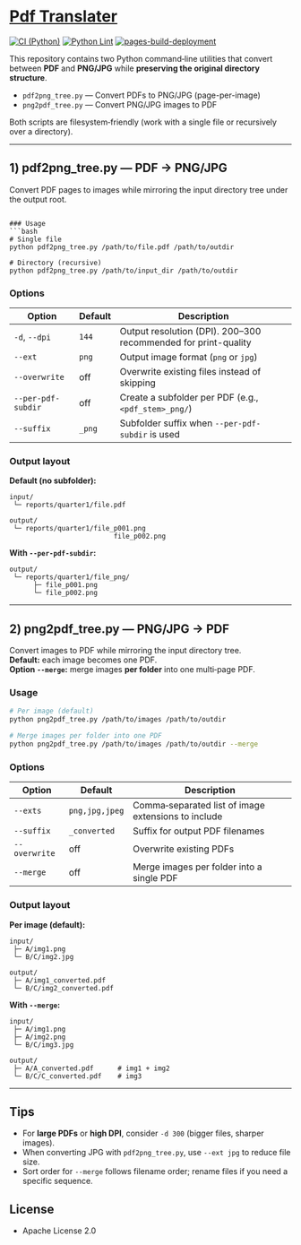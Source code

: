 # [Pdf Translater](https://github.com/europanite/pdf_translater "Pdf Translater")

[![CI (Python)](https://github.com/europanite/pdf_translater/actions/workflows/ci.yml/badge.svg)](https://github.com/europanite/pdf_translater/actions/workflows/ci.yml)
[![Python Lint](https://github.com/europanite/pdf_translater/actions/workflows/lint.yml/badge.svg)](https://github.com/europanite/pdf_translater/actions/workflows/lint.yml)
[![pages-build-deployment](https://github.com/europanite/pdf_translater/actions/workflows/pages/pages-build-deployment/badge.svg)](https://github.com/europanite/pdf_translater/actions/workflows/pages/pages-build-deployment)

This repository contains two Python command‑line utilities that convert between **PDF** and **PNG/JPG** while **preserving the original directory structure**.

- `pdf2png_tree.py` — Convert PDFs to PNG/JPG (page-per-image)
- `png2pdf_tree.py` — Convert PNG/JPG images to PDF

Both scripts are filesystem‑friendly (work with a single file or recursively over a directory).

---

## 1) pdf2png_tree.py — PDF → PNG/JPG

Convert PDF pages to images while mirroring the input directory tree under the output root.


```

### Usage
```bash
# Single file
python pdf2png_tree.py /path/to/file.pdf /path/to/outdir

# Directory (recursive)
python pdf2png_tree.py /path/to/input_dir /path/to/outdir
```

### Options
| Option | Default | Description |
|---|---|---|
| `-d`, `--dpi` | `144` | Output resolution (DPI). 200–300 recommended for print-quality |
| `--ext` | `png` | Output image format (`png` or `jpg`) |
| `--overwrite` | off | Overwrite existing files instead of skipping |
| `--per-pdf-subdir` | off | Create a subfolder per PDF (e.g., `<pdf_stem>_png/`) |
| `--suffix` | `_png` | Subfolder suffix when `--per-pdf-subdir` is used |

### Output layout

**Default (no subfolder):**
```
input/
 └─ reports/quarter1/file.pdf

output/
 └─ reports/quarter1/file_p001.png
                          file_p002.png
```

**With `--per-pdf-subdir`:**
```
output/
 └─ reports/quarter1/file_png/
      ├─ file_p001.png
      └─ file_p002.png
```

---

## 2) png2pdf_tree.py — PNG/JPG → PDF

Convert images to PDF while mirroring the input directory tree.  
**Default:** each image becomes one PDF.  
**Option `--merge`:** merge images **per folder** into one multi‑page PDF.

### Usage
```bash
# Per image (default)
python png2pdf_tree.py /path/to/images /path/to/outdir

# Merge images per folder into one PDF
python png2pdf_tree.py /path/to/images /path/to/outdir --merge
```

### Options
| Option | Default | Description |
|---|---|---|
| `--exts` | `png,jpg,jpeg` | Comma‑separated list of image extensions to include |
| `--suffix` | `_converted` | Suffix for output PDF filenames |
| `--overwrite` | off | Overwrite existing PDFs |
| `--merge` | off | Merge images per folder into a single PDF |

### Output layout

**Per image (default):**
```
input/
 ├─ A/img1.png
 └─ B/C/img2.jpg

output/
 ├─ A/img1_converted.pdf
 └─ B/C/img2_converted.pdf
```

**With `--merge`:**
```
input/
 ├─ A/img1.png
 ├─ A/img2.png
 └─ B/C/img3.jpg

output/
 ├─ A/A_converted.pdf      # img1 + img2
 └─ B/C/C_converted.pdf    # img3
```

---

## Tips

- For **large PDFs** or **high DPI**, consider `-d 300` (bigger files, sharper images).
- When converting JPG with `pdf2png_tree.py`, use `--ext jpg` to reduce file size.
- Sort order for `--merge` follows filename order; rename files if you need a specific sequence.

## License
- Apache License 2.0
